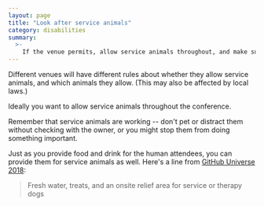 ```yaml
---
layout: page
title: "Look after service animals"
category: disabilities
summary:
  >-
    If the venue permits, allow service animals throughout, and make sure the animals are looked after.
---
```


Different venues will have different rules about whether they allow service animals, and which animals they allow.
(This may also be affected by local laws.)

Ideally you want to allow service animals throughout the conference.

Remember that service animals are working -- don't pet or distract them without checking with the owner, or you might stop them from doing something important.

Just as you provide food and drink for the human attendees, you can provide them for service animals as well.
Here's a line from [GitHub Universe 2018](https://blog.github.com/2018-08-02-github-universe-scholarship-program/):

> Fresh water, treats, and an onsite relief area for service or therapy dogs
